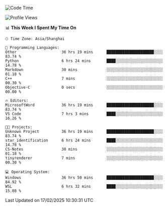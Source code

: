 <!--START_SECTION:waka-->
![Code Time](http://img.shields.io/badge/Code%20Time-2%2C300%20hrs%2036%20mins-blue)

![Profile Views](http://img.shields.io/badge/Profile%20Views-2-blue)

📊 **This Week I Spent My Time On** 

```text
🕑︎ Time Zone: Asia/Shanghai

💬 Programming Languages: 
Other                    36 hrs 19 mins      █████████████████████░░░░   83.74 % 
Python                   6 hrs 24 mins       ████░░░░░░░░░░░░░░░░░░░░░   14.78 % 
Markdown                 30 mins             ░░░░░░░░░░░░░░░░░░░░░░░░░   01.18 % 
C++                      7 mins              ░░░░░░░░░░░░░░░░░░░░░░░░░   00.30 % 
Objective-C              0 secs              ░░░░░░░░░░░░░░░░░░░░░░░░░   00.00 % 

🔥 Editors: 
MicrosoftWord            36 hrs 19 mins      █████████████████████░░░░   83.74 % 
VS Code                  7 hrs 3 mins        ████░░░░░░░░░░░░░░░░░░░░░   16.26 % 

🐱‍💻 Projects: 
Unknown Project          36 hrs 19 mins      █████████████████████░░░░   83.74 % 
star_identification      6 hrs 24 mins       ████░░░░░░░░░░░░░░░░░░░░░   14.78 % 
CS-Notes                 30 mins             ░░░░░░░░░░░░░░░░░░░░░░░░░   01.18 % 
tinyrenderer             7 mins              ░░░░░░░░░░░░░░░░░░░░░░░░░   00.30 % 

💻 Operating System: 
Windows                  36 hrs 50 mins      █████████████████████░░░░   84.92 % 
WSL                      6 hrs 32 mins       ████░░░░░░░░░░░░░░░░░░░░░   15.08 % 
```


 Last Updated on 17/02/2025 10:30:31 UTC
<!--END_SECTION:waka-->